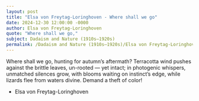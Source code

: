```yaml
---
layout: post
title: "Elsa von Freytag-Loringhoven - Where shall we go"
date: 2024-12-30 12:00:00 -0000
author: Elsa von Freytag-Loringhoven
quote: "Where shall we go,"
subject: Dadaism and Nature (1910s–1920s)
permalink: /Dadaism and Nature (1910s–1920s)/Elsa von Freytag-Loringhoven/Elsa von Freytag-Loringhoven - Where shall we go
---
```


Where shall we go,
   hunting for autumn’s aftermath?
   Terracotta wind pushes
   against the brittle leaves,
   un-rooted — yet intact;
   in photogenic whispers,
   unmatched silences grow,
   with blooms waiting
   on instinct’s edge,
   while lizards flee
   from waters divine.
   Demand a theft of color!

- Elsa von Freytag-Loringhoven
